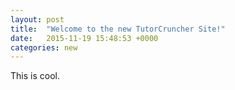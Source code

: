 ```yaml
---
layout: post
title:  "Welcome to the new TutorCruncher Site!"
date:   2015-11-19 15:48:53 +0000
categories: new
---
```

This is cool.
